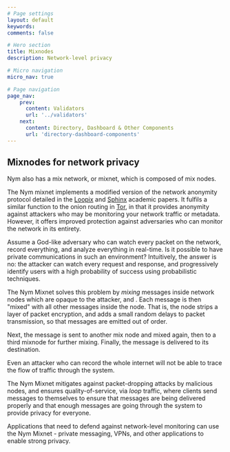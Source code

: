 ```yaml
---
# Page settings
layout: default
keywords:
comments: false

# Hero section
title: Mixnodes
description: Network-level privacy

# Micro navigation
micro_nav: true

# Page navigation
page_nav:
    prev:
      content: Validators
      url: '../validators'
    next:
      content: Directory, Dashboard & Other Components
      url: 'directory-dashboard-components'
---
```




## Mixnodes for network privacy

Nym also has a mix network, or mixnet, which is composed of mix nodes.

The Nym mixnet implements a modified version of the network anonymity protocol detailed in the [Loopix](https://arxiv.org/abs/1703.00536) and [Sphinx](http://www0.cs.ucl.ac.uk/staff/G.Danezis/papers/sphinx-eprint.pdf) academic papers. It fulfils a similar function to the onion routing in [Tor](https://www.torproject.org/), in that it provides anonymity against attackers who may be monitoring your network traffic or metadata. However, it offers improved protection against adversaries who can monitor the network in its entirety.

Assume a God-like adversary who can watch every packet on the network, record everything, and analyze everything in real-time. Is it possible to have private communications in such an environment? Intuitively, the answer is no: the attacker can watch every request and response, and progressively identify users with a high probability of success using probabilistic techniques.

The Nym Mixnet solves this problem by *mixing* messages inside network nodes which are opaque to the attacker, and . Each message is then "mixed" with all other messages inside the node. That is, the node strips a layer of packet encryption, and adds a small random delays to packet transmission, so that messages are emitted out of order.

Next, the message is sent to another mix node and mixed again, then to a third mixnode for further mixing. Finally, the message is delivered to its destination.

Even an attacker who can record the whole internet will not be able to trace the flow of traffic through the system.

The Nym Mixnet mitigates against packet-dropping attacks by malicious nodes, and ensures quality-of-service, via *loop* traffic, where clients send messages to themselves to ensure that messages are being delivered properly and that enough messages are going through the system to provide privacy for everyone.

Applications that need to defend against network-level monitoring can use the Nym Mixnet - private messaging, VPNs, and other applications to enable strong privacy.
